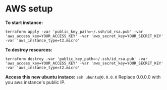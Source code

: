 # AWS setup

**To start instance:**

`terraform apply -var 'public_key_path=~/.ssh/id_rsa.pub' -var 'aws_access_key=YOUR_ACCESS_KEY' -var 'aws_secret_key=YOUR_SECRET_KEY' -var 'aws_instance_type=t2.micro'`

**To destroy resources:**

`terraform destroy -var 'public_key_path=~/.ssh/id_rsa.pub' -var 'aws_access_key=YOUR_ACCESS_KEY' -var 'aws_secret_key=YOUR_SECRET_KEY' -var 'aws_instance_type=t2.micro'`

**Access this new ubuntu instace:**
`ssh ubuntu@0.0.0.0`
Replace 0.0.0.0 with you aws instance's public IP.
